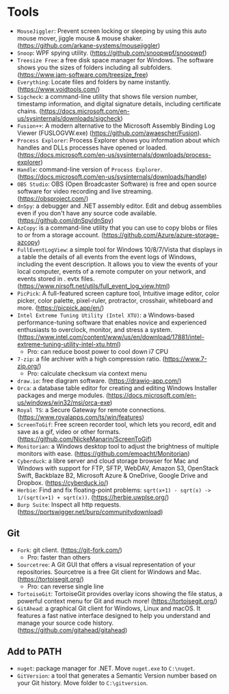 # Tools

- `MouseJiggler`: Prevent screen locking or sleeping by using this auto mouse mover, jiggle mouse & mouse shaker. (<https://github.com/arkane-systems/mousejiggler>)
- `Snoop`: WPF spying utility. (<https://github.com/snoopwpf/snoopwpf>)
- `Treesize Free`: a free disk space manager for Windows. The software shows you the sizes of folders including all subfolders. (<https://www.jam-software.com/treesize_free>)
- `Everything`: Locate files and folders by name instantly. (<https://www.voidtools.com/>)
- `Sigcheck`: a command-line utility that shows file version number, timestamp information, and digital signature details, including certificate chains. (<https://docs.microsoft.com/en-us/sysinternals/downloads/sigcheck>)
- `Fusion++`: A modern alternative to the Microsoft Assembly Binding Log Viewer (FUSLOGVW.exe) (<https://github.com/awaescher/Fusion>).
- `Process Explorer`: Process Explorer shows you information about which handles and DLLs processes have opened or loaded. (<https://docs.microsoft.com/en-us/sysinternals/downloads/process-explorer>)
- `Handle`: command-line version of `Process Explorer`. (<https://docs.microsoft.com/en-us/sysinternals/downloads/handle>)
- `OBS Studio`: OBS (Open Broadcaster Software) is free and open source software for video recording and live streaming. (<https://obsproject.com/>)
- `dnSpy`: a debugger and .NET assembly editor. Edit and debug assemblies even if you don't have any source code available. (<https://github.com/dnSpy/dnSpy>)
- `AzCopy`: is a command-line utility that you can use to copy blobs or files to or from a storage account. (<https://github.com/Azure/azure-storage-azcopy>)
- `FullEventLogView`: a simple tool for Windows 10/8/7/Vista that displays in a table the details of all events from the event logs of Windows, including the event description. It allows you to view the events of your local computer, events of a remote computer on your network, and events stored in . evtx files. (<https://www.nirsoft.net/utils/full_event_log_view.html>)
- `PicPick`: A full-featured screen capture tool, Intuitive image editor, color picker, color palette, pixel-ruler, protractor, crosshair, whiteboard and more. (<https://picpick.app/en/>)
- `Intel Extreme Tuning Utility (Intel XTU)`: a Windows-based performance-tuning software that enables novice and experienced enthusiasts to overclock, monitor, and stress a system. (<https://www.intel.com/content/www/us/en/download/17881/intel-extreme-tuning-utility-intel-xtu.html>)
  - Pro: can reduce boost power to cool down i7 CPU
- `7-zip`: a file archiver with a high compression ratio. (<https://www.7-zip.org/>)
  - Pro: calculate checksum via context menu
- `draw.io`: free diagram software. (<https://drawio-app.com/>)
- `Orca`: a database table editor for creating and editing Windows Installer packages and merge modules. (<https://docs.microsoft.com/en-us/windows/win32/msi/orca-exe>)
- `Royal TS`: a Secure Gateway for remote connections. (<https://www.royalapps.com/ts/win/features>)
- `ScreenToGif`: Free screen recorder tool, which lets you record, edit and save as a gif, video or other formats. (<https://github.com/NickeManarin/ScreenToGif>)
- `Monitorian`: a Windows desktop tool to adjust the brightness of multiple monitors with ease. (<https://github.com/emoacht/Monitorian>)
- `Cyberduck`: a libre server and cloud storage browser for Mac and Windows with support for FTP, SFTP, WebDAV, Amazon S3, OpenStack Swift, Backblaze B2, Microsoft Azure & OneDrive, Google Drive and Dropbox. (<https://cyberduck.io/>)
- `Herbie`: Find and fix floating-point problems: `sqrt(x+1) - sqrt(x) -> 1/(sqrt(x+1) + sqrt(x))`. (<https://herbie.uwplse.org/>)
- `Burp Suite`: Inspect all http requests. (<https://portswigger.net/burp/communitydownload>)

## Git

- `Fork`: git client. (<https://git-fork.com/>)
  - Pro: faster than others
- `Sourcetree`: A Git GUI that offers a visual representation of your repositories. Sourcetree is a free Git client for Windows and Mac. (<https://tortoisegit.org/>)
  - Pro: can reverse single line
- `TortoiseGit`: TortoiseGit provides overlay icons showing the file status, a powerful context menu for Git and much more! (<https://tortoisegit.org/>)
- `GitAhead`: a graphical Git client for Windows, Linux and macOS. It features a fast native interface designed to help you understand and manage your source code history. (<https://github.com/gitahead/gitahead>)

## Add to PATH

- `nuget`: package manager for .NET. Move `nuget.exe` to `C:\nuget`.
- `GitVersion`: a tool that generates a Semantic Version number based on your Git history. Move folder to `C:\gitversion`.
